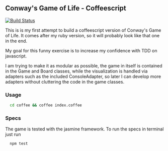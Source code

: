 ## Conway's Game of Life - Coffeescript

[![Build Status](https://secure.travis-ci.org/spaghetticode/game-of-life-coffeescript.png)](http://travis-ci.org/spaghetticode/game-of-life-coffeescript)

This is is my first attempt to build a coffeescript version of Conway's Game of
Life. It comes after my ruby version, so it will probably look like that one in
the end.

My goal for this funny exercise is to increase my confidence with TDD on
javascript.

I am trying to make it as modular as possible, the game in itself is contained
in the Game and Board classes, while the visualization is handled via adapters
such as the included ConsoleAdapter, so later I can develop more adapters
without cluttering the code in the game classes.

### Usage

```bash
  cd coffee && coffee index.coffee
```

### Specs

The game is tested with the jasmine framework. To run the specs in terminal just
run

```bash
  npm test
```
